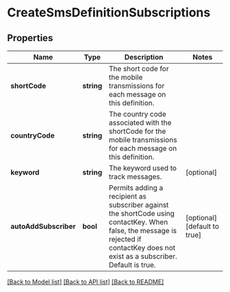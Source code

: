 # CreateSmsDefinitionSubscriptions

## Properties
Name | Type | Description | Notes
------------ | ------------- | ------------- | -------------
**shortCode** | **string** | The short code for the mobile transmissions for each message on this definition. | 
**countryCode** | **string** | The country code associated with the shortCode for the mobile transmissions for each message on this definition. | 
**keyword** | **string** | The keyword used to track messages. | [optional] 
**autoAddSubscriber** | **bool** | Permits adding a recipient as subscriber against the shortCode using contactKey. When false, the message is rejected if contactKey does not exist as a subscriber. Default is true. | [optional] [default to true]

[[Back to Model list]](../README.md#documentation-for-models) [[Back to API list]](../README.md#documentation-for-api-endpoints) [[Back to README]](../README.md)


